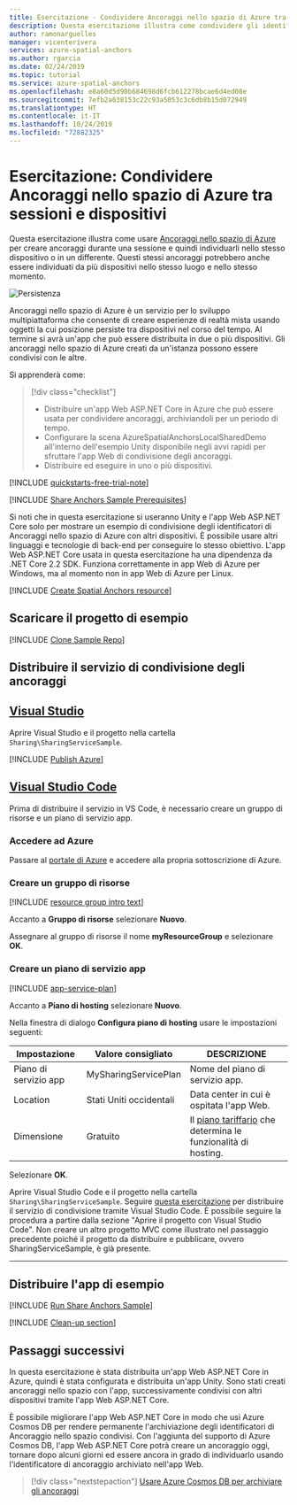 ```yaml
---
title: Esercitazione - Condividere Ancoraggi nello spazio di Azure tra sessioni e dispositivi | Microsoft Docs
description: Questa esercitazione illustra come condividere gli identificatori di Ancoraggi nello spazio di Azure tra dispositivi Android/iOS in ​​Unity con un servizio back-end.
author: ramonarguelles
manager: vicenterivera
services: azure-spatial-anchors
ms.author: rgarcia
ms.date: 02/24/2019
ms.topic: tutorial
ms.service: azure-spatial-anchors
ms.openlocfilehash: e8a60d5d90b684698d6fcb612278bcae6d4ed08e
ms.sourcegitcommit: 7efb2a638153c22c93a5053c3c6db8b15d072949
ms.translationtype: HT
ms.contentlocale: it-IT
ms.lasthandoff: 10/24/2019
ms.locfileid: "72882325"
---
```

# <a name="tutorial-share-azure-spatial-anchors-across-sessions-and-devices"></a>Esercitazione: Condividere Ancoraggi nello spazio di Azure tra sessioni e dispositivi

Questa esercitazione illustra come usare [Ancoraggi nello spazio di Azure](../overview.md) per creare ancoraggi durante una sessione e quindi individuarli nello stesso dispositivo o in un differente. Questi stessi ancoraggi potrebbero anche essere individuati da più dispositivi nello stesso luogo e nello stesso momento.

![Persistenza](./media/persistence.gif)

Ancoraggi nello spazio di Azure è un servizio per lo sviluppo multipiattaforma che consente di creare esperienze di realtà mista usando oggetti la cui posizione persiste tra dispositivi nel corso del tempo. Al termine si avrà un'app che può essere distribuita in due o più dispositivi. Gli ancoraggi nello spazio di Azure creati da un'istanza possono essere condivisi con le altre.

Si apprenderà come:

> [!div class="checklist"]
> * Distribuire un'app Web ASP.NET Core in Azure che può essere usata per condividere ancoraggi, archiviandoli per un periodo di tempo.
> * Configurare la scena AzureSpatialAnchorsLocalSharedDemo all'interno dell'esempio Unity disponibile negli avvi rapidi per sfruttare l'app Web di condivisione degli ancoraggi.
> * Distribuire ed eseguire in uno o più dispositivi.

[!INCLUDE [quickstarts-free-trial-note](../../../includes/quickstarts-free-trial-note.md)]

[!INCLUDE [Share Anchors Sample Prerequisites](../../../includes/spatial-anchors-share-sample-prereqs.md)]

Si noti che in questa esercitazione si useranno Unity e l'app Web ASP.NET Core solo per mostrare un esempio di condivisione degli identificatori di Ancoraggi nello spazio di Azure con altri dispositivi. È possibile usare altri linguaggi e tecnologie di back-end per conseguire lo stesso obiettivo. L'app Web ASP.NET Core usata in questa esercitazione ha una dipendenza da .NET Core 2.2 SDK. Funziona correttamente in app Web di Azure per Windows, ma al momento non in app Web di Azure per Linux.

[!INCLUDE [Create Spatial Anchors resource](../../../includes/spatial-anchors-get-started-create-resource.md)]

## <a name="download-the-sample-project"></a>Scaricare il progetto di esempio

[!INCLUDE [Clone Sample Repo](../../../includes/spatial-anchors-clone-sample-repository.md)]

## <a name="deploy-your-sharing-anchors-service"></a>Distribuire il servizio di condivisione degli ancoraggi

## <a name="visual-studiotabvs"></a>[Visual Studio](#tab/VS)

Aprire Visual Studio e il progetto nella cartella `Sharing\SharingServiceSample`.

[!INCLUDE [Publish Azure](../../../includes/spatial-anchors-publish-azure.md)]

## <a name="visual-studio-codetabvsc"></a>[Visual Studio Code](#tab/VSC)

Prima di distribuire il servizio in VS Code, è necessario creare un gruppo di risorse e un piano di servizio app.

### <a name="sign-in-to-azure"></a>Accedere ad Azure

Passare al <a href="https://portal.azure.com/" target="_blank">portale di Azure</a> e accedere alla propria sottoscrizione di Azure.

### <a name="create-a-resource-group"></a>Creare un gruppo di risorse

[!INCLUDE [resource group intro text](../../../includes/resource-group.md)]

Accanto a **Gruppo di risorse** selezionare **Nuovo**.

Assegnare al gruppo di risorse il nome **myResourceGroup** e selezionare **OK**.

### <a name="create-an-app-service-plan"></a>Creare un piano di servizio app

[!INCLUDE [app-service-plan](../../../includes/app-service-plan.md)]

Accanto a **Piano di hosting** selezionare **Nuovo**.

Nella finestra di dialogo **Configura piano di hosting** usare le impostazioni seguenti:

| Impostazione | Valore consigliato | DESCRIZIONE |
|-|-|-|
|Piano di servizio app| MySharingServicePlan | Nome del piano di servizio app. |
| Location | Stati Uniti occidentali | Data center in cui è ospitata l'app Web. |
| Dimensione | Gratuito | Il [piano tariffario](https://azure.microsoft.com/pricing/details/app-service/?ref=microsoft.com&utm_source=microsoft.com&utm_medium=docs&utm_campaign=visualstudio) che determina le funzionalità di hosting. |

Selezionare **OK**.

Aprire Visual Studio Code e il progetto nella cartella `Sharing\SharingServiceSample`. Seguire <a href="https://docs.microsoft.com/aspnet/core/tutorials/publish-to-azure-webapp-using-vscode?view=aspnetcore-2.2#open-it-with-visual-studio-code" target="_blank">questa esercitazione</a> per distribuire il servizio di condivisione tramite Visual Studio Code. È possibile seguire la procedura a partire dalla sezione "Aprire il progetto con Visual Studio Code". Non creare un altro progetto MVC come illustrato nel passaggio precedente poiché il progetto da distribuire e pubblicare, ovvero SharingServiceSample, è già presente.

---

## <a name="deploy-the-sample-app"></a>Distribuire l'app di esempio

[!INCLUDE [Run Share Anchors Sample](../../../includes/spatial-anchors-run-share-sample.md)]

[!INCLUDE [Clean-up section](../../../includes/clean-up-section-portal.md)]

## <a name="next-steps"></a>Passaggi successivi

In questa esercitazione è stata distribuita un'app Web ASP.NET Core in Azure, quindi è stata configurata e distribuita un'app Unity. Sono stati creati ancoraggi nello spazio con l'app, successivamente condivisi con altri dispositivi tramite l'app Web ASP.NET Core.

È possibile migliorare l'app Web ASP.NET Core in modo che usi Azure Cosmos DB per rendere permanente l'archiviazione degli identificatori di Ancoraggio nello spazio condivisi. Con l'aggiunta del supporto di Azure Cosmos DB, l'app Web ASP.NET Core potrà creare un ancoraggio oggi, tornare dopo alcuni giorni ed essere ancora in grado di individuarlo usando l'identificatore di ancoraggio archiviato nell'app Web.

> [!div class="nextstepaction"]
> [Usare Azure Cosmos DB per archiviare gli ancoraggi](./tutorial-use-cosmos-db-to-store-anchors.md)

